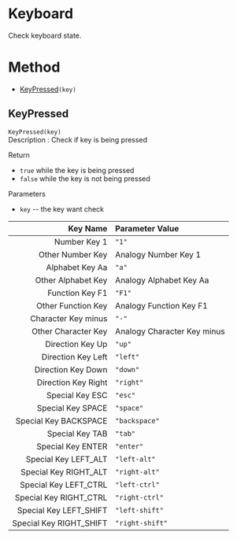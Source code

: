 # Keyboard
Check keyboard state.

# Method
* [KeyPressed](#KeyPressed)``(key)``

## KeyPressed
``KeyPressed(key)``  
Description : Check if key is being pressed  

Return   
* ``true`` while the key is being pressed
* ``false`` while the key is not being pressed

Parameters
* ``key`` -- the key want check  

Key Name                    | Parameter Value
-:                          |:-  
Number Key 1                | ``"1"``  
Other Number Key            | Analogy Number Key 1         
Alphabet Key Aa             | ``"a"``
Other Alphabet Key          | Analogy Alphabet Key Aa  
Function Key F1             | ``"F1"``  
Other Function Key          | Analogy Function Key F1  
Character Key minus         | ``"-"``  
Other Character Key         | Analogy Character Key minus  
Direction Key Up            | ``"up"``     
Direction Key Left          | ``"left"``     
Direction Key Down          | ``"down"``     
Direction Key Right         | ``"right"``     
Special Key ESC             | ``"esc"``
Special Key SPACE           | ``"space"``
Special Key BACKSPACE       | ``"backspace"``
Special Key TAB             | ``"tab"``
Special Key ENTER           | ``"enter"``
Special Key LEFT_ALT        | ``"left-alt"``
Special Key RIGHT_ALT       | ``"right-alt"``
Special Key LEFT_CTRL       | ``"left-ctrl"``
Special Key RIGHT_CTRL      | ``"right-ctrl"``
Special Key LEFT_SHIFT      | ``"left-shift"``
Special Key RIGHT_SHIFT     | ``"right-shift"``